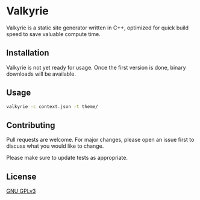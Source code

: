 # Valkyrie

Valkyrie is a static site generator written in C++, optimized for quick build speed to save valuable compute time.

## Installation

Valkyrie is not yet ready for usage. Once the first version is done, binary downloads will be available. 

## Usage

```bash
valkyrie -c context.json -t theme/
```

## Contributing
Pull requests are welcome. For major changes, please open an issue first to discuss what you would like to change.

Please make sure to update tests as appropriate.

## License
[GNU GPLv3](https://choosealicense.com/licenses/gpl-3.0/)